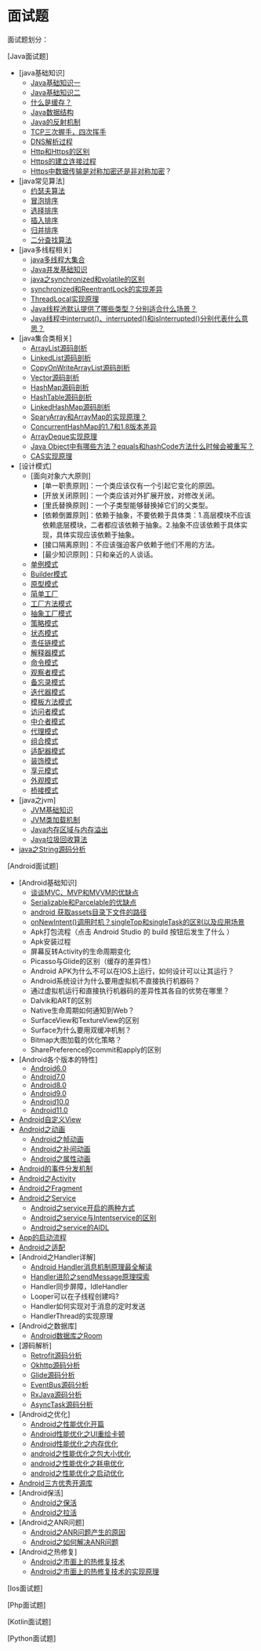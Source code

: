 # 面试题

面试题划分：

[Java面试题]

- [java基础知识]
   - [Java基础知识一](./java/java基础知识/java基础知识一/java基础知识一.md)
   - [Java基础知识二](./java/java基础知识/java基础知识二/java基础知识二.md)
   - [什么是缓存？](https://blog.csdn.net/github_34402358/article/details/90575375)
   - [Java数据结构](https://blog.csdn.net/github_34402358/article/details/90049024)
   - [Java的反射机制](https://blog.csdn.net/github_34402358/article/details/79409899)
   - [TCP三次握手，四次挥手](https://blog.csdn.net/qq_38950316/article/details/81087809)
   - [DNS解析过程](https://www.jianshu.com/p/401f34691dcc)
   - [Http和Https的区别](https://blog.csdn.net/qq_38289815/article/details/80969419)
   - [Https的建立连接过程](https://blog.csdn.net/qq_38289815/article/details/80969419)
   - [Https中数据传输是对称加密还是非对称加密](https://www.cnblogs.com/lfri/p/12593232.html)？
- [java常见算法]
  - [约瑟夫算法](https://blog.csdn.net/github_34402358/article/details/79423570)
   - [冒泡排序](https://blog.csdn.net/github_34402358/article/details/89088045)
   - [选择排序](https://blog.csdn.net/github_34402358/article/details/89088045)
   - [插入排序](https://blog.csdn.net/github_34402358/article/details/89088045)
   - [归并排序](https://blog.csdn.net/github_34402358/article/details/89088045)
   - [二分查找算法](https://blog.csdn.net/github_34402358/article/details/89084869)
- [java多线程相关]
   - [java多线程大集合](./java/java多线程相关/java多线程大集合/java多线程大集合.md)
   - [Java并发基础知识](./java/java多线程相关/Java并发基础知识/Java并发基础知识.md)
   - [java之synchronized和volatile的区别](./java/java多线程相关/java之synchronized和volatile的区别/java之synchronized和volatile的区别.md)
   - [synchronized和ReentrantLock的实现差异](https://www.cnblogs.com/cxzdgs/p/5746895.html)
   - [ThreadLocal实现原理](https://www.jianshu.com/p/69ae8c213b30)
   - [Java线程池默认提供了哪些类型？分别适合什么场景？](https://blog.csdn.net/w05980598/article/details/79425071)
   - [Java线程中interrupt()、interrupted()和isInterrupted()分别代表什么意思？](https://www.cnblogs.com/huangyichun/p/7126851.html)
- [java集合类相关]
   - [ArrayList源码剖析](./android/ArrayList源码剖析/ArrayList源码剖析.md)
   - [LinkedList源码剖析](./android/LinkedList源码剖析/LinkedList源码剖析.md)
   - [CopyOnWriteArrayList源码剖析](./android/CopyOnWriteArrayList源码剖析/CopyOnWriteArrayList源码剖析.md)
   - [Vector源码剖析](./android/Vector源码剖析/Vector源码剖析.md)
   - [HashMap源码剖析](./android/HashMap源码剖析/HashMap源码剖析.md)
   - [HashTable源码剖析](./android/HashTable源码剖析/HashTable源码剖析.md)
   - [LinkedHashMap源码剖析](./android/LinkedHashMap源码剖析/LinkedHashMap源码剖析.md)
   - [SparyArray和ArrayMap的实现原理？](https://www.jianshu.com/p/099ae5b1fd5a)
   - [ConcurrentHashMap的1.7和1.8版本差异](https://blog.csdn.net/hao_yunfeng/article/details/82535009)
   - [ArrayDeque实现原理](https://www.jianshu.com/p/ac78d5b871cb)
   - [Java Object中有哪些方法？equals和hashCode方法什么时候会被重写？](https://blog.csdn.net/river66/article/details/87803663)
   - [CAS实现原理](https://www.cnblogs.com/javalyy/p/8882172.html)
- [设计模式]
   - [面向对象六大原则]
      - [单一职责原则]：一个类应该仅有一个引起它变化的原因。
      - [开放关闭原则]：一个类应该对外扩展开放，对修改关闭。
      - [里氏替换原则]：一个子类型能够替换掉它们的父类型。
      - [依赖倒置原则]：依赖于抽象，不要依赖于具体类：1.高层模块不应该依赖底层模块，二者都应该依赖于抽象。2.抽象不应该依赖于具体实现，具体实现应该依赖于抽象。
      - [接口隔离原则]：不应该强迫客户依赖于他们不用的方法。
      - [最少知识原则]：只和亲近的人谈话。
   - [单例模式](https://blog.csdn.net/github_34402358/article/details/79452374?ops_request_misc=%257B%2522request%255Fid%2522%253A%2522158771976219724843347175%2522%252C%2522scm%2522%253A%252220140713.130102334.pc%255Fblog.%2522%257D&request_id=158771976219724843347175&biz_id=0&utm_source=distribute.pc_search_result.none-task-blog-2~blog~first_rank_v2~rank_v25-1)
   - [Builder模式]()
   - [原型模式]()
   - [简单工厂]()
   - [工厂方法模式]()
   - [抽象工厂模式]()
   - [策略模式]()
   - [状态模式]()
   - [责任链模式]()
   - [解释器模式]()
   - [命令模式]()
   - [观察者模式]()
   - [备忘录模式]()
   - [迭代器模式]()
   - [模板方法模式]()
   - [访问者模式]()
   - [中介者模式]()
   - [代理模式]()
   - [组合模式]()
   - [适配器模式]()
   - [装饰模式]()
   - [享元模式]()
   - [外观模式]()
   - [桥接模式]()
- [java之jvm]
   - [JVM基础知识](./android/JVM基础知识/JVM基础知识.md)
   - [JVM类加载机制](./android/JVM类加载机制/JVM类加载机制.md)
   - [Java内存区域与内存溢出](./android/Java内存区域与内存溢出/Java内存区域与内存溢出.md)   
   - [Java垃圾回收算法](./android/Java垃圾回收算法/Java垃圾回收算法.md)
- [java之String源码分析](https://blog.csdn.net/github_34402358/article/details/88259890)

[Android面试题]

- [Android基础知识]
   - [谈谈MVC、MVP和MVVM的优缺点](https://blog.csdn.net/github_34402358/article/details/88735473)
   - [Serializable和Parcelable的优缺点](https://blog.csdn.net/github_34402358/article/details/88288648)
   - [android 获取assets目录下文件的路径](https://blog.csdn.net/github_34402358/article/details/89306689)
   - [onNewIntent()调用时机？singleTop和singleTask的区别以及应用场景](https://blog.csdn.net/github_34402358/article/details/88720328)
   - Apk打包流程（点击 Android Studio 的 build 按钮后发生了什么 ）
   - Apk安装过程
   - 屏幕反转Activity的生命周期变化
   - Picasso与Glide的区别（缓存的差异性）
   - Android APK为什么不可以在IOS上运行，如何设计可以让其运行？
   - Android系统设计为什么要用虚拟机不直接执行机器码？
   - 通过虚拟机运行和直接执行机器码的差异性其各自的优势在哪里？
   - Dalvik和ART的区别
   - Native生命周期如何通知到Web？
   - SurfaceView和TextureView的区别
   - Surface为什么要用双缓冲机制？
   - Bitmap大图加载的优化策略？
   - SharePreference的commit和apply的区别
-  [Android各个版本的特性]
   - [Android6.0](./android/Android各个版本的特性/Android6.0.md)
   - [Android7.0](./android/Android各个版本的特性/Android7.0.md)
   - [Android8.0](./android/Android各个版本的特性/Android8.0.md)
   - [Android9.0](./android/Android各个版本的特性/Android9.0.md)
   - [Android10.0](./android/Android各个版本的特性/Android10.0.md)
   - [Android11.0](./android/Android各个版本的特性/Android11.0.md)
- [Android自定义View](./android/Android自定义View)
- [Android之动画](./android/Android之动画)
   - [Android之帧动画](https://blog.csdn.net/github_34402358/article/details/102730852)
   - [Android之补间动画](./android/Android之补间动画/Android之补间动画.md)
   - [Android之属性动画](./android/Android之属性动画/Android之属性动画.md)
- [Android的事件分发机制](./android/Android的事件分发机制)
- [Android之Activity](./android/Android之Activity)
- [Android之Fragment](./android/Android之Fragment)
- [Android之Service](./android/Android之Service)
   - [Android之service开启的两种方式](https://blog.csdn.net/github_34402358/article/details/88913207)
   - [Android之service与Intentservice的区别](https://blog.csdn.net/github_34402358/article/details/91810792)
   - [Android之service的AIDL](https://blog.csdn.net/github_34402358/article/details/88914562)
- [App的启动流程](./android/App的启动流程)
- [Android之适配](./android/Android之适配)
- [Android之Handler详解]
   - [Android Handler消息机制原理最全解读](https://blog.csdn.net/wsq_tomato/article/details/80301851)
   - [Handler进阶之sendMessage原理探索](https://blog.csdn.net/wsq_tomato/article/details/80893990)
   - Handler同步屏障，IdleHandler
   - Looper可以在子线程创建吗?
   - Handler如何实现对于消息的定时发送
   - HandlerThread的实现原理
- [Android之数据库]
  - [Android数据库之Room](./android/Android之数据库/Android数据库之Room/Android数据库之Room.md)
- [源码解析]
   - [Retrofit源码分析](./android/源码解析/Retrofit源码分析)
   - [Okhttp源码分析](./android/源码解析/Okhttp源码分析)
   - [Glide源码分析](./android/源码解析/Glide源码分析)
   - [EventBus源码分析](./android/源码解析/EventBus源码分析)
   - [RxJava源码分析](./android/源码解析/RxJava源码分析)
   - [AsyncTask源码分析](./android/源码解析/AsyncTask源码分析)
- [Android之优化]
   - [Android之性能优化开篇](https://blog.csdn.net/github_34402358/article/details/99672411)
   - [Android性能优化之UI重绘卡顿](https://blog.csdn.net/github_34402358/article/details/99672578)
   - [Android性能优化之内存优化](https://blog.csdn.net/github_34402358/article/details/99674434)
   - [android之性能优化之包大小优化](https://blog.csdn.net/github_34402358/article/details/99720825)
   - [android之性能优化之耗电优化](https://blog.csdn.net/github_34402358/article/details/99721598)
   - [android之性能优化之启动优化](https://blog.csdn.net/github_34402358/article/details/99721894)
- [Android三方优秀开源库](./android/Android三方优秀开源库)
- [Android保活]
   - [Android之保活](https://blog.csdn.net/github_34402358/article/details/103386045)
   - [Android之拉活](https://blog.csdn.net/github_34402358/article/details/103392575)
- [Android之ANR问题]
   - [Android之ANR问题产生的原因](./android/Android之ANR问题/Android之ANR问题产生的原因/Android之ANR问题产生的原因.md)
   - [Android之如何解决ANR问题](./android/Android之ANR问题/Android之如何解决ANR问题/Android之如何解决ANR问题.md)
- [Android之热修复]
   - [Android之市面上的热修复技术](./android/Android之热修复/Android之市面上的热修复技术)
   - [Android之市面上的热修复技术的实现原理](./android/Android之热修复/Android之市面上的热修复技术的实现原理)

[Ios面试题]

[Php面试题]

[Kotlin面试题]

[Python面试题]

